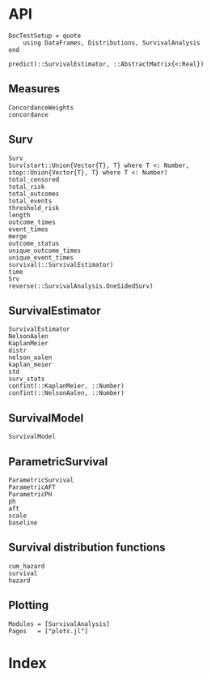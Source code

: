 # API

```@meta
DocTestSetup = quote
    using DataFrames, Distributions, SurvivalAnalysis
end
```


```@docs
predict(::SurvivalEstimator, ::AbstractMatrix{<:Real})
```

## Measures

```@docs
ConcordanceWeights
concordance
```

## Surv

```@docs
Surv
Surv(start::Union{Vector{T}, T} where T <: Number, stop::Union{Vector{T}, T} where T <: Number)
total_censored
total_risk
total_outcomes
total_events
threshold_risk
length
outcome_times
event_times
merge
outcome_status
unique_outcome_times
unique_event_times
survival(::SurvivalEstimator)
time
Srv
reverse(::SurvivalAnalysis.OneSidedSurv)
```

## SurvivalEstimator

```@docs
SurvivalEstimator
NelsonAalen
KaplanMeier
distr
nelson_aalen
kaplan_meier
std
surv_stats
confint(::KaplanMeier, ::Number)
confint(::NelsonAalen, ::Number)
```

## SurvivalModel

```@docs
SurvivalModel
```

## ParametricSurvival

```@docs
ParametricSurvival
ParametricAFT
ParametricPH
ph
aft
scale
baseline
```

## Survival distribution functions

```@docs
cum_hazard
survival
hazard
```

## Plotting

```@autodocs
Modules = [SurvivalAnalysis]
Pages   = ["plots.jl"]
```

# Index

```@index
```
